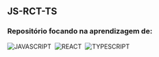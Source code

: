 ## JS-RCT-TS

### Repositório focando na aprendizagem de: 

![JAVASCRIPT](https://img.shields.io/badge/-JavaScript-0D1117?style=for-the-badge&logo=javascript&labelColor=0D1117)&nbsp;
![REACT](https://img.shields.io/badge/-React-0D1117?style=for-the-badge&logo=react&labelColor=0D1117)&nbsp;
![TYPESCRIPT](https://img.shields.io/badge/-TypeScript-0D1117?style=for-the-badge&logo=typescript&labelColor=0D1117)&nbsp;

